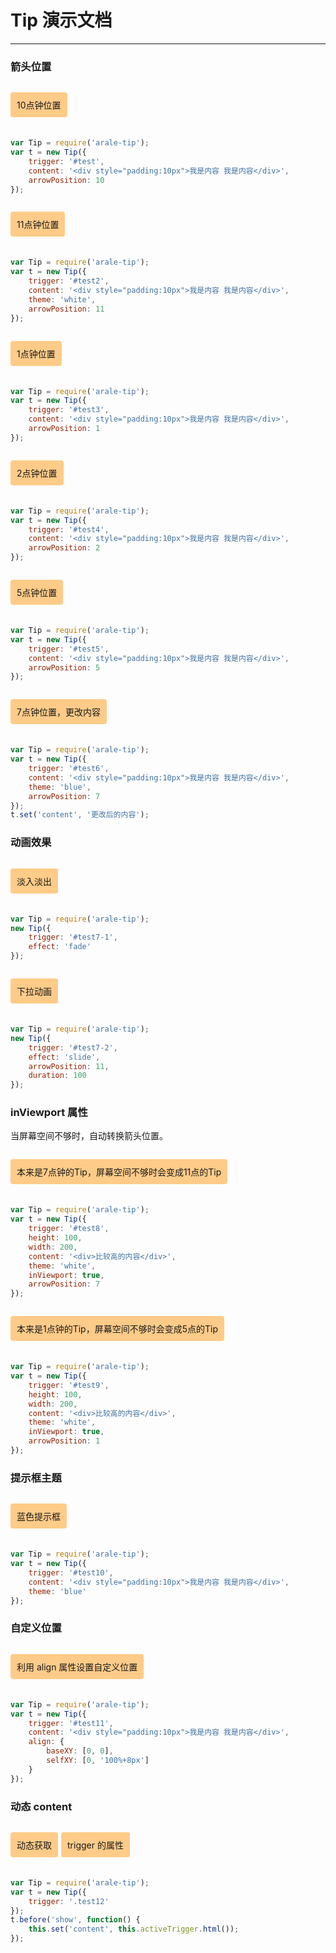 # Tip 演示文档

---

### 箭头位置

<div class="cell">
    <p id="test">10点钟位置</p>
</div>

````javascript
var Tip = require('arale-tip');
var t = new Tip({
    trigger: '#test',
    content: '<div style="padding:10px">我是内容 我是内容</div>',
    arrowPosition: 10
});
````

<div class="cell">
    <p id="test2">11点钟位置</p>
</div>

````javascript
var Tip = require('arale-tip');
var t = new Tip({
    trigger: '#test2',
    content: '<div style="padding:10px">我是内容 我是内容</div>',
    theme: 'white',
    arrowPosition: 11
});
````

<div class="cell">
    <p id="test3">1点钟位置</p>
</div>

````javascript
var Tip = require('arale-tip');
var t = new Tip({
    trigger: '#test3',
    content: '<div style="padding:10px">我是内容 我是内容</div>',
    arrowPosition: 1
});
````

<div class="cell">
    <p id="test4">2点钟位置</p>
</div>

````javascript
var Tip = require('arale-tip');
var t = new Tip({
    trigger: '#test4',
    content: '<div style="padding:10px">我是内容 我是内容</div>',
    arrowPosition: 2
});
````

<div class="cell">
    <p id="test5">5点钟位置</p>
</div>

````javascript
var Tip = require('arale-tip');
var t = new Tip({
    trigger: '#test5',
    content: '<div style="padding:10px">我是内容 我是内容</div>',
    arrowPosition: 5
});
````

<div class="cell">
    <p id="test6">7点钟位置，更改内容</p>
</div>

````javascript
var Tip = require('arale-tip');
var t = new Tip({
    trigger: '#test6',
    content: '<div style="padding:10px">我是内容 我是内容</div>',
    theme: 'blue',
    arrowPosition: 7
});
t.set('content', '更改后的内容');
````

### 动画效果

<div class="cell">
    <p id="test7-1">淡入淡出</p>
</div>

````js
var Tip = require('arale-tip');
new Tip({
    trigger: '#test7-1',
    effect: 'fade'
});
````

<div class="cell">
    <p id="test7-2">下拉动画</p>
</div>

````js
var Tip = require('arale-tip');
new Tip({
    trigger: '#test7-2',
    effect: 'slide',
    arrowPosition: 11,
    duration: 100
});
````

### inViewport 属性

当屏幕空间不够时，自动转换箭头位置。

<div class="cell">
    <p id="test8">本来是7点钟的Tip，屏幕空间不够时会变成11点的Tip</p>
</div>

````javascript
var Tip = require('arale-tip');
var t = new Tip({
    trigger: '#test8',
    height: 100,
    width: 200,
    content: '<div>比较高的内容</div>',
    theme: 'white',
    inViewport: true,
    arrowPosition: 7
});
````

<div class="cell">
    <p id="test9">本来是1点钟的Tip，屏幕空间不够时会变成5点的Tip</p>
</div>

````javascript
var Tip = require('arale-tip');
var t = new Tip({
    trigger: '#test9',
    height: 100,
    width: 200,
    content: '<div>比较高的内容</div>',
    theme: 'white',
    inViewport: true,
    arrowPosition: 1
});
````

### 提示框主题

<div class="cell">
    <p id="test10">蓝色提示框</p>
</div>

````javascript
var Tip = require('arale-tip');
var t = new Tip({
    trigger: '#test10',
    content: '<div style="padding:10px">我是内容 我是内容</div>',
    theme: 'blue'
});
````

### 自定义位置

<div class="cell">
    <p id="test11">利用 align 属性设置自定义位置</p>
</div>

````javascript
var Tip = require('arale-tip');
var t = new Tip({
    trigger: '#test11',
    content: '<div style="padding:10px">我是内容 我是内容</div>',
    align: {
        baseXY: [0, 0],
        selfXY: [0, '100%+8px']
    }
});
````

### 动态 content

<div class="cell">
    <p class="test12">动态获取</p>
    <p class="test12">trigger 的属性</p>
</div>

````javascript
var Tip = require('arale-tip');
var t = new Tip({
    trigger: '.test12'
});
t.before('show', function() {
    this.set('content', this.activeTrigger.html());
});
````

<style>
.cell {
    overflow:hidden;
    margin-bottom:20px;
    zoom:1;
}
.cell p {
    float:left;
    padding:10px;
    margin-right: 5px;
    background-color:#FFCB88;
    border-radius: 4px;
    cursor: pointer;
    overflow:hidden;
}
.cell p:hover {
    background-color:#FFB556;
}
</style>

